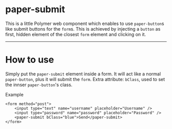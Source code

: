 paper-submit
===

This is a little Polymer web component which enables to use `paper-button`s like submit buttons for the `form`s. This is achieved by injecting a `button` as first, hidden element of the closest `form` element and clicking on it.

---

How to use
===
Simply put the `paper-submit` element inside a form. It will act like a normal `paper-button`, plus it will submit the `form`. Extra attribute: `bClass`, used to set the innser `paper-button`'s class.

Example

	<form method="post">
		<input type="text" name="username" placeholder="Username" />
		<input type="password" name="password" placeholder="Password" />
		<paper-submit bClass="blue">Send</paper-submit>
	</form>